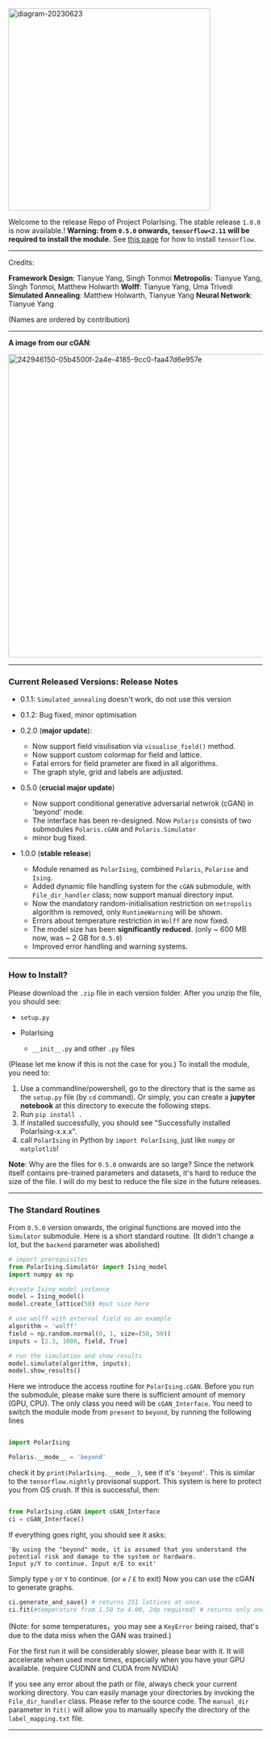 

<img src="https://github.com/TeamIcing/Demo_Release/assets/107746785/61bb0446-1492-424b-9a01-93874b5c26be" alt="diagram-20230623" width="400"/>


Welcome to the release Repo of Project PolarIsing. The stable release `1.0.0` is now available.!
**Warning: from `0.5.0` onwards, `tensorflow<2.11` will be required to install the module.** See [this page](https://www.tensorflow.org/install/pip) for how to install `tensorflow`. 

---

Credits:

**Framework Design**: Tianyue Yang, Singh Tonmoi
**Metropolis**: Tianyue Yang, Singh Tonmoi, Matthew Holwarth
**Wolff**: Tianyue Yang, Uma Trivedi 
**Simulated Annealing**: Matthew Holwarth, Tianyue Yang
**Neural Network**: Tianyue Yang

(Names are ordered by contribution)

---

**A image from our cGAN**:

<img src="https://github.com/TeamIcing/Demo_Release/assets/107746785/e8ab6dc2-8b2e-4cec-8d91-f518756ff431" alt="242946150-05b4500f-2a4e-4185-9cc0-faa47d6e957e" width="600"/>


---

### Current Released Versions: Release Notes

- 0.1.1: `Simulated_annealing` doesn't work, do not use this version
  
- 0.1.2: Bug fixed, minor optimisation
  
- 0.2.0 (**major update**): 
  - Now support field visulisation via `visualise_field()` method.
  - Now support custom colormap for field and lattice. 
  - Fatal errors for field prameter are fixed in all algorithms. 
  - The graph style, grid and labels are adjusted.
    
- 0.5.0 (**crucial major update**)
  - Now support conditional generative adversarial netwrok (cGAN) in 'beyond' mode.
  - The interface has been re-designed. Now `Polaris` consists of two submodules `Polaris.cGAN` and `Polaris.Simulator`
  - minor bug fixed.
 
- 1.0.0 (**stable release**)
  - Module renamed as `PolarIsing`, combined `Polaris`, `Polarise` and `Ising`.
  - Added dynamic file handling system for the `cGAN` submodule, with `File_dir_handler` class; now support manual directory input.
  - Now the mandatory random-initialisation restriction on `metropolis` algorithm is removed, only `RuntimeWarning` will be shown.
  - Errors about temperature restriction in `Wolff` are now fixed.
  - The model size has been **significantly reduced**. (only ~ 600 MB now, was ~ 2 GB for `0.5.0`)
  - Improved error handling and warning systems.

---

### How to Install?

Please download the `.zip` file in each version folder. After you unzip the file, you should see:

- `setup.py`

- PolarIsing
  - `__init__.py` and other `.py` files
  
(Please let me know if this is not the case for you.) To install the module, you need to:

1. Use a commandline/powershell, go to the directory that is the same as the `setup.py` file (by `cd` command). Or simply, you can create a **jupyter notebook** at this directory to execute the following steps.
2. Run `pip install .`
3. If installed successfully, you should see "Successfully installed PolarIsing-x.x.x". 
4. call `PolarIsing` in Python by `import PolarIsing`, just like `numpy` or `matplotlib`!

**Note**: Why are the files for `0.5.0` onwards are so large? Since the network itself contains pre-trained parameters and datasets, it's hard to reduce the size of the file. I will do my best to reduce the file size in the future releases. 

--- 

### The Standard Routines

From `0.5.0` version onwards, the original functions are moved into the `Simulator` submodule. Here is a short standard routine. (It didn't change a lot, but the `backend` parameter was abolished)

```python
# import prerequisites
from PolarIsing.Simulator import Ising_model
import numpy as np

#create Ising_model instance
model = Ising_model()
model.create_lattice(50) #put size here

# use wolff with external field as an example
algorithm = 'wolff'
field = np.random.normal(0, 1, size=(50, 50))
inputs = [2.3, 1000, field, True]

# run the simulation and show results
model.simulate(algorithm, inputs);
model.show_results()

```

Here we introduce the access routine for `PolarIsing.cGAN`. Before you run the submodule, please make sure there is sufficient amount of memory (GPU, CPU). The only class you need will be `cGAN_Interface`. You need to switch the module mode from `present` to `beyond`, by running the following lines

```python

import PolarIsing

Polaris.__mode__ = 'beyond'

```

check it by `print(PolarIsing.__mode__)`, see if it's `'beyond'`. This is similar to the `tensorflow.nightly` provisonal support. This system is here to protect you from OS crush. If this is successful, then:

```python

from PolarIsing.cGAN import cGAN_Interface
ci = cGAN_Interface()


```

If everything goes right, you should see it asks:

```
'By using the "beyond" mode, it is assumed that you understand the potential risk and damage to the system or hardware.
Input y/Y to continue. Input e/E to exit'
```
Simply type `y` or `Y` to continue. (or `e` / `E` to exit) Now you can use the cGAN to generate graphs. 

```python
ci.generate_and_save() # returns 251 lattices at once.
ci.fit(#temperature from 1.50 to 4.00, 2dp required) # returns only one image at the given temp.
```

(Note: for some temperatures，you may see a `KeyError` being raised, that's due to the data miss when the GAN was trained.) 

For the first run it will be considerably slower, please bear with it. It will accelerate when used more times, especially when you have your GPU available. (require CUDNN and CUDA from NVIDIA)

If you see any error about the path or file, always check your current working directory. You can easily manage your directories by invoking the `File_dir_handler` class. Please refer to the source code. The `manual_dir` parameter in `fit()` will allow you to manually specify the directory of the `label_mapping.txt` file. 

---

